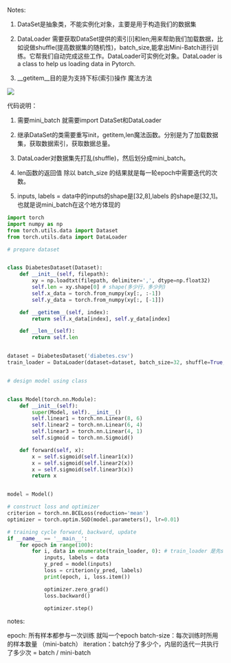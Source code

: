 Notes:

1. DataSet是抽象类，不能实例化对象，主要是用于构造我们的数据集

2. DataLoader 需要获取DataSet提供的索引[i]和len;用来帮助我们加载数据，比如说做shuffle(提高数据集的随机性)，batch_size,能拿出Mini-Batch进行训练。它帮我们自动完成这些工作。DataLoader可实例化对象。DataLoader is a class to help us loading data in Pytorch.

3. __getitem__目的是为支持下标(索引)操作  魔法方法

![](https://img-blog.csdnimg.cn/20201114092441482.png?x-oss-process=image/watermark,type_ZmFuZ3poZW5naGVpdGk,shadow_10,text_aHR0cHM6Ly9ibG9nLmNzZG4ubmV0L2JpdDQ1Mg==,size_16,color_FFFFFF,t_70)

代码说明：

1. 需要mini_batch 就需要import DataSet和DataLoader

2. 继承DataSet的类需要重写init，getitem,len魔法函数。分别是为了加载数据集，获取数据索引，获取数据总量。

3. DataLoader对数据集先打乱(shuffle)，然后划分成mini_batch。

4. len函数的返回值 除以 batch_size 的结果就是每一轮epoch中需要迭代的次数。

5. inputs, labels = data中的inputs的shape是[32,8],labels 的shape是[32,1]。也就是说mini_batch在这个地方体现的

```python
import torch
import numpy as np
from torch.utils.data import Dataset
from torch.utils.data import DataLoader

# prepare dataset


class DiabetesDataset(Dataset):
    def __init__(self, filepath):
        xy = np.loadtxt(filepath, delimiter=',', dtype=np.float32)
        self.len = xy.shape[0] # shape(多少行，多少列)
        self.x_data = torch.from_numpy(xy[:, :-1])
        self.y_data = torch.from_numpy(xy[:, [-1]])

    def __getitem__(self, index):
        return self.x_data[index], self.y_data[index]

    def __len__(self):
        return self.len


dataset = DiabetesDataset('diabetes.csv')
train_loader = DataLoader(dataset=dataset, batch_size=32, shuffle=True, num_workers=2) #num_workers 多线程


# design model using class


class Model(torch.nn.Module):
    def __init__(self):
        super(Model, self).__init__()
        self.linear1 = torch.nn.Linear(8, 6)
        self.linear2 = torch.nn.Linear(6, 4)
        self.linear3 = torch.nn.Linear(4, 1)
        self.sigmoid = torch.nn.Sigmoid()

    def forward(self, x):
        x = self.sigmoid(self.linear1(x))
        x = self.sigmoid(self.linear2(x))
        x = self.sigmoid(self.linear3(x))
        return x


model = Model()

# construct loss and optimizer
criterion = torch.nn.BCELoss(reduction='mean')
optimizer = torch.optim.SGD(model.parameters(), lr=0.01)

# training cycle forward, backward, update
if __name__ == '__main__':
    for epoch in range(100):
        for i, data in enumerate(train_loader, 0): # train_loader 是先shuffle后mini_batch
            inputs, labels = data
            y_pred = model(inputs)
            loss = criterion(y_pred, labels)
            print(epoch, i, loss.item())

            optimizer.zero_grad()
            loss.backward()

            optimizer.step()
```

notes:

epoch: 所有样本都参与一次训练 就叫一个epoch
batch-size：每次训练时所用的样本数量  （mini-batch）
iteration：batch分了多少个，内层的迭代一共执行了多少次  = batch / mini-batch
